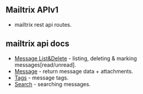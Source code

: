 ## Mailtrix APIv1
- mailtrix rest api routes.

## mailtrix api docs

- [Message List&Delete]() - listing, deleting & marking messages[read/unread].
- [Message]() - return message data + attachments.
- [Tags]() - message tags.
- [Search]() - searching messages.

